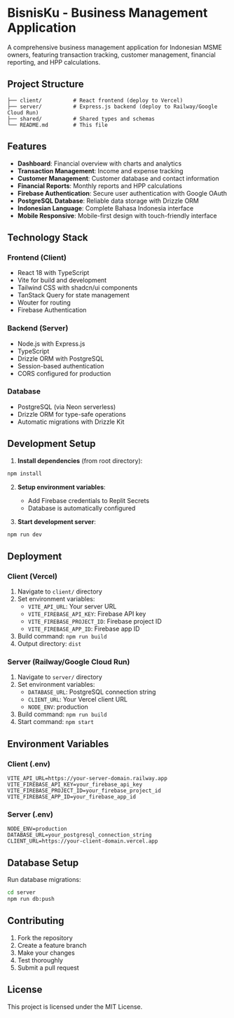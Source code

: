 # BisnisKu - Business Management Application

A comprehensive business management application for Indonesian MSME owners, featuring transaction tracking, customer management, financial reporting, and HPP calculations.

## Project Structure

```
├── client/          # React frontend (deploy to Vercel)
├── server/          # Express.js backend (deploy to Railway/Google Cloud Run)
├── shared/          # Shared types and schemas
└── README.md        # This file
```

## Features

- **Dashboard**: Financial overview with charts and analytics
- **Transaction Management**: Income and expense tracking
- **Customer Management**: Customer database and contact information
- **Financial Reports**: Monthly reports and HPP calculations
- **Firebase Authentication**: Secure user authentication with Google OAuth
- **PostgreSQL Database**: Reliable data storage with Drizzle ORM
- **Indonesian Language**: Complete Bahasa Indonesia interface
- **Mobile Responsive**: Mobile-first design with touch-friendly interface

## Technology Stack

### Frontend (Client)
- React 18 with TypeScript
- Vite for build and development
- Tailwind CSS with shadcn/ui components
- TanStack Query for state management
- Wouter for routing
- Firebase Authentication

### Backend (Server)
- Node.js with Express.js
- TypeScript
- Drizzle ORM with PostgreSQL
- Session-based authentication
- CORS configured for production

### Database
- PostgreSQL (via Neon serverless)
- Drizzle ORM for type-safe operations
- Automatic migrations with Drizzle Kit

## Development Setup

1. **Install dependencies** (from root directory):
```bash
npm install
```

2. **Setup environment variables**:
   - Add Firebase credentials to Replit Secrets
   - Database is automatically configured

3. **Start development server**:
```bash
npm run dev
```

## Deployment

### Client (Vercel)
1. Navigate to `client/` directory
2. Set environment variables:
   - `VITE_API_URL`: Your server URL
   - `VITE_FIREBASE_API_KEY`: Firebase API key
   - `VITE_FIREBASE_PROJECT_ID`: Firebase project ID
   - `VITE_FIREBASE_APP_ID`: Firebase app ID
3. Build command: `npm run build`
4. Output directory: `dist`

### Server (Railway/Google Cloud Run)
1. Navigate to `server/` directory
2. Set environment variables:
   - `DATABASE_URL`: PostgreSQL connection string
   - `CLIENT_URL`: Your Vercel client URL
   - `NODE_ENV`: production
3. Build command: `npm run build`
4. Start command: `npm start`

## Environment Variables

### Client (.env)
```
VITE_API_URL=https://your-server-domain.railway.app
VITE_FIREBASE_API_KEY=your_firebase_api_key
VITE_FIREBASE_PROJECT_ID=your_firebase_project_id
VITE_FIREBASE_APP_ID=your_firebase_app_id
```

### Server (.env)
```
NODE_ENV=production
DATABASE_URL=your_postgresql_connection_string
CLIENT_URL=https://your-client-domain.vercel.app
```

## Database Setup

Run database migrations:
```bash
cd server
npm run db:push
```

## Contributing

1. Fork the repository
2. Create a feature branch
3. Make your changes
4. Test thoroughly
5. Submit a pull request

## License

This project is licensed under the MIT License.